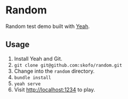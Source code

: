 # Random

Random test demo built with [Yeah](https://github.com/yeahrb/yeah).

## Usage

1. Install Yeah and Git.
2. `git clone git@github.com:skofo/random.git`
3. Change into the `random` directory.
4. `bundle install`
5. `yeah serve`
6. Visit [http://localhost:1234](http://localhost:1234) to play.
